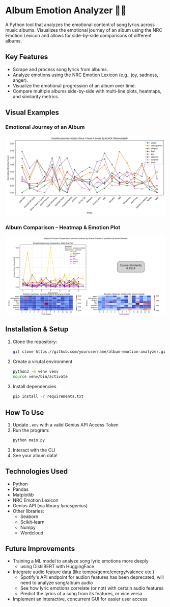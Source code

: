 # Album Emotion Analyzer 🎵🧠

A Python tool that analyzes the emotional content of song lyrics across music albums. Visualizes the emotional journey of an album using the NRC Emotion Lexicon and allows for side-by-side comparisons of different albums.

## Key Features
- Scrape and process song lyrics from albums.
- Analyze emotions using the NRC Emotion Lexicon (e.g., joy, sadness, anger).
- Visualize the emotional progression of an album over time.
- Compare multiple albums side-by-side with multi-line plots, heatmaps, and similarity metrics.

## Visual Examples
### Emotional Journey of an Album
![Emotion Plot Example](./imgs/since_i_have_a_lover_line_graph.png)

### Album Comparison – Heatmap & Emotion Plot
![Album Comparison Example](./imgs/eternal_sunshine_positions_comparison.png)

## Installation & Setup
1. Clone the repository:
   ```bash
   git clone https://github.com/yourusername/album-emotion-analyzer.git
2. Create a virutal environment
   ```bash
   python3 -m venv venv
   source venv/bin/activate
3. Install dependencies
   ```bash
   pip install -r requirements.txt

## How To Use
1. Update <code>.env</code> with a valid Genius API Access Token
2. Run the program:
   ```bash
   python main.py
3. Interact with the CLI
4. See your album data!

## Technologies Used
- Python
- Pandas
- Matplotlib
- NRC Emotion Lexicon
- Genius API (via library *lyricsgenius*)
- Other libraries:
    - Seaborn
    - Scikit-learn
    - Numpy
    - Wordcloud

## Future Improvements
- Training a ML model to analyze song lyric emotions more deeply
    - using DistilBERT with HuggingFace
- Integrate audio feature data (like tempo/genre/energy/valence etc.)
    - Spotify's API endpoint for audion features has been deprecated, will need to analyze song/album audio
    - See how lyric emotions correlate (or not) with certain audio features
    - Predict the lyrics of a song from its features, or vice versa
- Implement an interactive, concurrent GUI for easier user access

